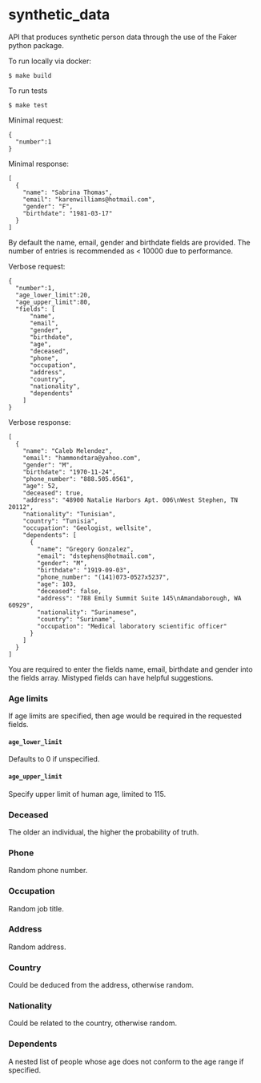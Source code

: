 # synthetic_data
API that produces synthetic person data through the use of the Faker python package.

To run locally via docker:
```
$ make build
```

To run tests
```
$ make test
```

Minimal request:
```
{
  "number":1
}
```
Minimal response:
```
[
  {
    "name": "Sabrina Thomas",
    "email": "karenwilliams@hotmail.com",
    "gender": "F",
    "birthdate": "1981-03-17"
  }
]
```
By default the name, email, gender and birthdate fields are provided. The number of entries is recommended as < 10000 due to performance.

Verbose request:
```
{
  "number":1,
  "age_lower_limit":20,
  "age_upper_limit":80,
  "fields": [
      "name",
      "email",
      "gender",
      "birthdate",
      "age",
      "deceased",
      "phone",
      "occupation",
      "address",
      "country",
      "nationality",
      "dependents"
    ]
}
```
Verbose response:
```
[
  {
    "name": "Caleb Melendez",
    "email": "hammondtara@yahoo.com",
    "gender": "M",
    "birthdate": "1970-11-24",
    "phone_number": "888.505.0561",
    "age": 52,
    "deceased": true,
    "address": "48900 Natalie Harbors Apt. 006\nWest Stephen, TN 20112",
    "nationality": "Tunisian",
    "country": "Tunisia",
    "occupation": "Geologist, wellsite",
    "dependents": [
      {
        "name": "Gregory Gonzalez",
        "email": "dstephens@hotmail.com",
        "gender": "M",
        "birthdate": "1919-09-03",
        "phone_number": "(141)073-0527x5237",
        "age": 103,
        "deceased": false,
        "address": "788 Emily Summit Suite 145\nAmandaborough, WA 60929",
        "nationality": "Surinamese",
        "country": "Suriname",
        "occupation": "Medical laboratory scientific officer"
      }
    ]
  }
]
```
You are required to enter the fields name, email, birthdate and gender into the fields array. Mistyped fields can have helpful suggestions.
### Age limits
If age limits are specified, then age would be required in the requested fields.
#### `age_lower_limit`
Defaults to 0 if unspecified.
#### `age_upper_limit`
Specify upper limit of human age, limited to 115.

### Deceased
The older an individual, the higher the probability of truth.

### Phone
Random phone number.

### Occupation
Random job title.

### Address
Random address.

### Country
Could be deduced from the address, otherwise random.

### Nationality
Could be related to the country, otherwise random.

### Dependents
A nested list of people whose age does not conform to the age range if specified.
